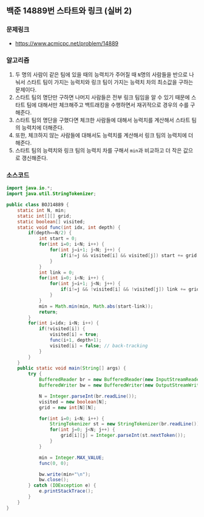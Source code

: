 ## 백준 14889번 스타트와 링크 (실버 2)
### 문제링크
- https://www.acmicpc.net/problem/14889

### 알고리즘
1. 두 명의 사람이 같은 팀에 있을 때의 능력치가 주어질 때 `N`명의 사람들을 반으로 나눠서 스타트 팀이 가지는 능력치와 링크 팀이 가지는 능력치 차의 최소값을 구하는 문제이다.
2. 스타트 팀의 명단만 구하면 나머지 사람들은 전부 링크 팀임을 알 수 있기 때문에 스타트 팀에 대해서만 체크해주고 백트래킹을 수행하면서 재귀적으로 경우의 수를 구해준다.
3. 스타트 팀의 명단을 구했다면 체크한 사람들에 대해서 능력치를 계산해서 스타트 팀의 능력치에 더해준다.
4. 또한, 체크하지 않는 사람들에 대해서도 능력치를 계산해서 링크 팀의 능력치에 더해준다.
5. 스타트 팀의 능력치와 링크 팀의 능력치 차를 구해서 `min`과 비교하고 더 작은 값으로 갱신해준다.

### 소스코드
```java
import java.io.*;
import java.util.StringTokenizer;

public class BOJ14889 {
    static int N, min;
    static int[][] grid;
    static boolean[] visited;
    static void func(int idx, int depth) {
        if(depth==N/2) {
            int start = 0;
            for(int i=0; i<N; i++) {
                for(int j=i+1; j<N; j++) {
                    if(i!=j && visited[i] && visited[j]) start += grid[i][j] + grid[j][i];
                }
            }
            int link = 0;
            for(int i=0; i<N; i++) {
                for(int j=i+1; j<N; j++) {
                    if(i!=j && !visited[i] && !visited[j]) link += grid[i][j] + grid[j][i];
                }
            }
            min = Math.min(min, Math.abs(start-link));
            return;
        }
        for(int i=idx; i<N; i++) {
            if(!visited[i]) {
                visited[i] = true;
                func(i+1, depth+1);
                visited[i] = false; // back-tracking
            }
        }
    }
    public static void main(String[] args) {
        try {
            BufferedReader br = new BufferedReader(new InputStreamReader(System.in));
            BufferedWriter bw = new BufferedWriter(new OutputStreamWriter(System.out));

            N = Integer.parseInt(br.readLine());
            visited = new boolean[N];
            grid = new int[N][N];

            for(int i=0; i<N; i++) {
                StringTokenizer st = new StringTokenizer(br.readLine());
                for(int j=0; j<N; j++) {
                    grid[i][j] = Integer.parseInt(st.nextToken());
                }
            }

            min = Integer.MAX_VALUE;
            func(0, 0);

            bw.write(min+"\n");
            bw.close();
        } catch (IOException e) {
            e.printStackTrace();
        }
    }
}
```